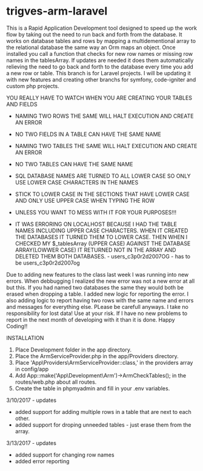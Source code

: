 # trigves-arm-laravel
This is a Rapid Application Development tool designed to speed up the work flow by taking out the need to run back and forth from the database. It works on database tables and rows by mapping a multidementional array to the relational database the same way an Orm maps an object. Once installed you call a function that checks for new row names or missing row names in the tablesArray. If updates are needed it does them automatically relieving the need to go back and forth to the database every time you add a new row or table. This branch is for Laravel projects. I will be updating it with new features and creating other branchs for symfony, code-igniter and custom php projects.

YOU REALLY HAVE TO WATCH WHEN YOU ARE CREATING YOUR TABLES AND FIELDS  
* NAMING TWO ROWS THE SAME WILL HALT EXECUTION AND CREATE AN ERROR  
* NO TWO FIELDS IN A TABLE CAN HAVE THE SAME NAME  
* NAMING TWO TABLES THE SAME WILL HALT EXECUTION AND CREATE AN ERROR  
* NO TWO TABLES CAN HAVE THE SAME NAME  
* SQL DATABASE NAMES ARE TURNED TO ALL LOWER CASE SO ONLY USE LOWER CASE CHARACTERS IN THE NAMES
* STICK TO LOWER CASE IN THE SECTIONS THAT HAVE LOWER CASE AND ONLY USE UPPER CASE WHEN TYPING THE ROW
* UNLESS YOU WANT TO MESS WITH IT FOR YOUR PURPOSES!!!

* IT WAS ERRORING ON LOCALHOST BECAUSE I HAD THE TABLE NAMES INCLUDING UPPER CASE CHARACTERS. WHEN IT CREATED THE DATABASES IT TURNED THEM TO LOWER CASE. THEN WHEN I CHECKED MY $_tablesArray (UPPER CASE) AGAINST THE DATABASE ARRAY(LOWWER CASE) IT RETURNED NOT IN THE ARRAY AND DELETED THEM BOTH DATABASES. - users_c3p0r2d2007OG - has to be users_c3p0r2d2007og

Due to adding new features to the class last week I was running into new errors. When debbugging I realized the new error was not a new error at all but this. If you had named two databases the same they would both be erased when dropping a table. I added new logic for reporting the error. I also adding logic to report having two rows with the same name and errors and messages for everything else. PLease be carefull anyways. I take no responsibility for lost data! Use at your risk. If I have no new problems to report in the next month of developing with it than it is done. Happy Coding!!  

INSTALLATION  
1) Place Development folder in the app directory.  
2) Place the ArmServiceProvider.php in the app/Providers directory.  
3) Place 'App\Providers\ArmServiceProvider::class,' in the providers array in config/app  
4) Add App::make('App\Development\Arm')->ArmCheckTables(); in the routes/web.php about all routes.  
5) Create the table in phpmyadmin and fill in your .env variables.


3/10/2017 - updates  
* added support for adding multiple rows in a table that are next to each other.  
* added support for droping unneeded tables - just erase them from the array.  

3/13/2017 - updates  
* added support for changing row names  
* added error reporting

